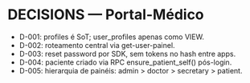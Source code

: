 # DECISIONS — Portal-Médico
- D-001: profiles é SoT; user_profiles apenas como VIEW.
- D-002: roteamento central via get-user-painel.
- D-003: reset password por SDK, sem tokens no hash entre apps.
- D-004: paciente criado via RPC ensure_patient_self() pós-login.
- D-005: hierarquia de painéis: admin > doctor > secretary > patient.


